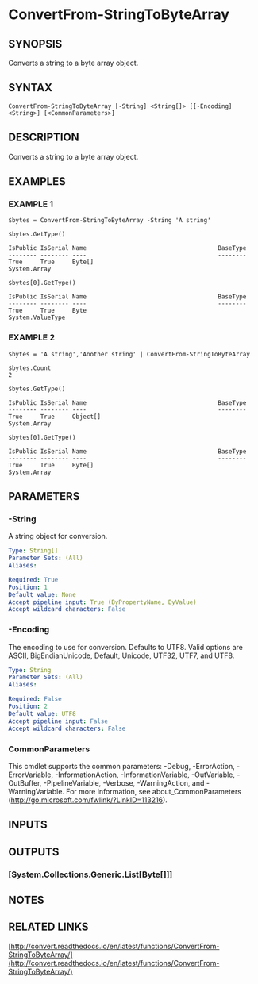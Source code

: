 # ConvertFrom-StringToByteArray

## SYNOPSIS
Converts a string to a byte array object.

## SYNTAX

```
ConvertFrom-StringToByteArray [-String] <String[]> [[-Encoding] <String>] [<CommonParameters>]
```

## DESCRIPTION
Converts a string to a byte array object.

## EXAMPLES

### EXAMPLE 1
```
$bytes = ConvertFrom-StringToByteArray -String 'A string'

$bytes.GetType()

IsPublic IsSerial Name                                     BaseType
-------- -------- ----                                     --------
True     True     Byte[]                                   System.Array

$bytes[0].GetType()

IsPublic IsSerial Name                                     BaseType
-------- -------- ----                                     --------
True     True     Byte                                     System.ValueType
```

### EXAMPLE 2
```
$bytes = 'A string','Another string' | ConvertFrom-StringToByteArray

$bytes.Count
2

$bytes.GetType()

IsPublic IsSerial Name                                     BaseType
-------- -------- ----                                     --------
True     True     Object[]                                 System.Array

$bytes[0].GetType()

IsPublic IsSerial Name                                     BaseType
-------- -------- ----                                     --------
True     True     Byte[]                                   System.Array
```

## PARAMETERS

### -String
A string object for conversion.

```yaml
Type: String[]
Parameter Sets: (All)
Aliases:

Required: True
Position: 1
Default value: None
Accept pipeline input: True (ByPropertyName, ByValue)
Accept wildcard characters: False
```

### -Encoding
The encoding to use for conversion.
Defaults to UTF8.
Valid options are ASCII, BigEndianUnicode, Default, Unicode, UTF32, UTF7, and UTF8.

```yaml
Type: String
Parameter Sets: (All)
Aliases:

Required: False
Position: 2
Default value: UTF8
Accept pipeline input: False
Accept wildcard characters: False
```

### CommonParameters
This cmdlet supports the common parameters: -Debug, -ErrorAction, -ErrorVariable, -InformationAction, -InformationVariable, -OutVariable, -OutBuffer, -PipelineVariable, -Verbose, -WarningAction, and -WarningVariable.
For more information, see about_CommonParameters (http://go.microsoft.com/fwlink/?LinkID=113216).

## INPUTS

## OUTPUTS

### [System.Collections.Generic.List[Byte[]]]

## NOTES

## RELATED LINKS

[http://convert.readthedocs.io/en/latest/functions/ConvertFrom-StringToByteArray/](http://convert.readthedocs.io/en/latest/functions/ConvertFrom-StringToByteArray/)

